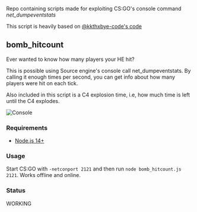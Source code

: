 Repo containing scripts made for exploiting CS:GO's console command *net_dumpeventstats*

This script is heavily based on [@kkthxbye-code's code](https://github.com/kkthxbye-code/csgo_bugs)

## bomb_hitcount

Ever wanted to know how many players your HE hit? 

This is possible using Source engine's console call net_dumpeventstats. By calling it enough times per second, you can get info about how many players were hit on each tick.

Also included in this script is a C4 explosion time, i.e, how much time is left until the C4 explodes.

![Console](hit_count.png)

### Requirements

* [Node.js 14+](https://nodejs.org/en/download/current/)

### Usage

Start CS:GO with `-netconport 2121` and then run `node bomb_hitcount.js 2121`. Works offline and online.

### Status

WORKING
